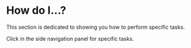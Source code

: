 # How do I...?

This section is dedicated to showing you how to perform specific tasks.

Click in the side navigation panel for specific tasks.


